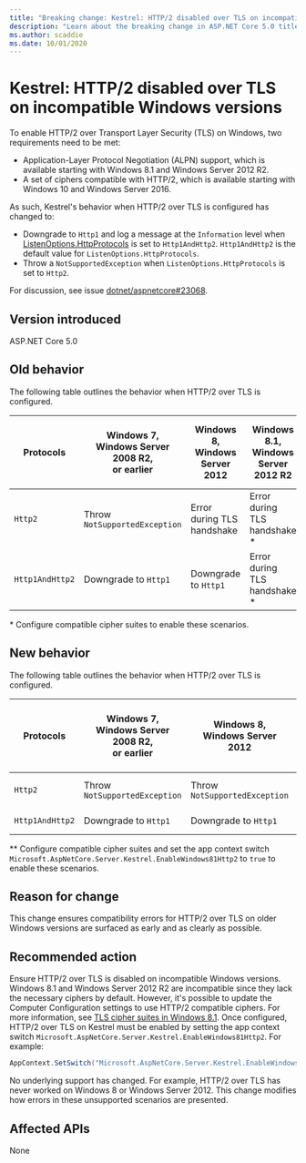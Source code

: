 ```yaml
---
title: "Breaking change: Kestrel: HTTP/2 disabled over TLS on incompatible Windows versions"
description: "Learn about the breaking change in ASP.NET Core 5.0 titled Kestrel: HTTP/2 disabled over TLS on incompatible Windows versions"
ms.author: scaddie
ms.date: 10/01/2020
---
```

# Kestrel: HTTP/2 disabled over TLS on incompatible Windows versions

To enable HTTP/2 over Transport Layer Security (TLS) on Windows, two requirements need to be met:

- Application-Layer Protocol Negotiation (ALPN) support, which is available starting with Windows 8.1 and Windows Server 2012 R2.
- A set of ciphers compatible with HTTP/2, which is available starting with Windows 10 and Windows Server 2016.

As such, Kestrel's behavior when HTTP/2 over TLS is configured has changed to:

- Downgrade to `Http1` and log a message at the `Information` level when [ListenOptions.HttpProtocols](/dotnet/api/microsoft.aspnetcore.server.kestrel.core.httpprotocols) is set to `Http1AndHttp2`. `Http1AndHttp2` is the default value for `ListenOptions.HttpProtocols`.
- Throw a `NotSupportedException` when `ListenOptions.HttpProtocols` is set to `Http2`.

For discussion, see issue [dotnet/aspnetcore#23068](https://github.com/dotnet/aspnetcore/issues/23068).

## Version introduced

ASP.NET Core 5.0

## Old behavior

The following table outlines the behavior when HTTP/2 over TLS is configured.

| Protocols | Windows 7,<br />Windows Server 2008 R2,<br />or earlier | Windows 8,<br />Windows Server 2012 | Windows 8.1,<br />Windows Server 2012 R2 | Windows 10,<br />Windows Server 2016,<br />or newer |
|---------------|-----------------------------------------------|--------------------------------|-------------------------------------|------------------------------------------|
| `Http2`         | Throw `NotSupportedException`                   | Error during TLS handshake     | Error during TLS handshake &ast;     | No error |
| `Http1AndHttp2` | Downgrade to `Http1`                    | Downgrade to `Http1`     | Error during TLS handshake &ast;     | No error |

&ast; Configure compatible cipher suites to enable these scenarios.

## New behavior

The following table outlines the behavior when HTTP/2 over TLS is configured.

| Protocols | Windows 7,<br />Windows Server 2008 R2,<br />or earlier | Windows 8,<br />Windows Server 2012 | Windows 8.1,<br />Windows Server 2012 R2 | Windows 10,<br />Windows Server 2016,<br />or newer |
|---------------|-----------------------------------------------|--------------------------------|-------------------------------------|------------------------------------------|
| `Http2`         | Throw `NotSupportedException`                   | Throw `NotSupportedException`     | Throw `NotSupportedException` &ast;&ast;     | No error |
| `Http1AndHttp2` | Downgrade to `Http1`                    | Downgrade to `Http1`     | Downgrade to `Http1` &ast;&ast;     | No error |

&ast;&ast; Configure compatible cipher suites and set the app context switch `Microsoft.AspNetCore.Server.Kestrel.EnableWindows81Http2` to `true` to enable these scenarios.

## Reason for change

This change ensures compatibility errors for HTTP/2 over TLS on older Windows versions are surfaced as early and as clearly as possible.

## Recommended action

Ensure HTTP/2 over TLS is disabled on incompatible Windows versions. Windows 8.1 and Windows Server 2012 R2 are incompatible since they lack the necessary ciphers by default. However, it's possible to update the Computer Configuration settings to use HTTP/2 compatible ciphers. For more information, see [TLS cipher suites in Windows 8.1](/windows/win32/secauthn/tls-cipher-suites-in-windows-8-1). Once configured, HTTP/2 over TLS on Kestrel must be enabled by setting the app context switch `Microsoft.AspNetCore.Server.Kestrel.EnableWindows81Http2`. For example:

```csharp
AppContext.SetSwitch("Microsoft.AspNetCore.Server.Kestrel.EnableWindows81Http2", true);
```

No underlying support has changed. For example, HTTP/2 over TLS has never worked on Windows 8 or Windows Server 2012. This change modifies how errors in these unsupported scenarios are presented.

## Affected APIs

None

<!--

### Category

ASP.NET Core

### Affected APIs

Not detectable via API analysis

-->
